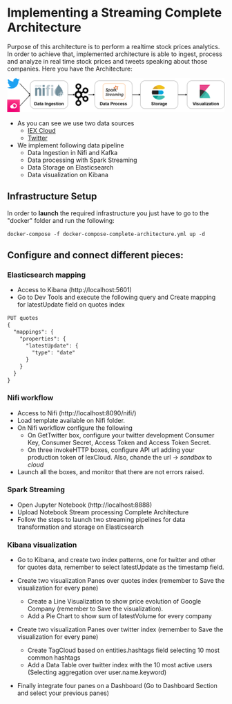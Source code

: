 # Implementing a Streaming Complete Architecture

Purpose of this architecture is to perform a realtime stock prices analytics. In order to achieve that, implemented architecture is able to ingest, process and analyze in real time stock prices and tweets speaking about those companies. 
Here you have the Architecture:

![Architecture](../../img/completeArchitecture.png)

* As you can see we use two data sources
    * [IEX Cloud](https://iexcloud.io/)
    * [Twitter](https://developer.twitter.com/)
* We implement following data pipeline
    * Data Ingestion in Nifi and Kafka
    * Data processing with Spark Streaming
    * Data Storage on Elasticsearch
    * Data visualization on Kibana

## Infrastructure Setup

In order to **launch** the required infrastructure you just have to go to the "docker" folder and run the following:

```
docker-compose -f docker-compose-complete-architecture.yml up -d
```

## Configure and connect different pieces:

### Elasticsearch mapping

* Access to Kibana (http://localhost:5601)
* Go to Dev Tools and execute the following query and Create mapping for latestUpdate field on quotes index
```
PUT quotes
{
  "mappings": {
    "properties": {
      "latestUpdate": {
        "type": "date" 
      }
    }
  }
}
```

### Nifi workflow

* Access to Nifi (http://localhost:8090/nifi/)
* Load template available on Nifi folder. 
* On Nifi workflow configure the following
	* On GetTwitter box, configure your twitter development Consumer Key, Consumer Secret, Access Token and Access Token Secret.
	* On three invokeHTTP boxes, configure API url adding your production token of IexCloud. Also, chande the url -> *sandbox* to *cloud*
* Launch all the boxes, and monitor that there are not errors raised. 

### Spark Streaming

* Open Jupyter Notebook (http://localhost:8888)
* Upload Notebook Stream processing Complete Architecture
* Follow the steps to launch two streaming pipelines for data transformation and storage on Elasticsearch

### Kibana visualization

* Go to Kibana, and create two index patterns, one for twitter and other for quotes data, remember to select latestUpdate as the timestamp field. 
* Create two visualization Panes over quotes index (remember to Save the visualization for every pane)
	* Create a Line Visualization to show price evolution of Google Company (remember to Save the visualization).
	* Add a Pie Chart to show sum of latestVolume for every company

* Create two visualization Panes over twitter index (remember to Save the visualization for every pane)
	* Create TagCloud based on entities.hashtags field selecting 10 most common hashtags
	* Add a Data Table over twitter index with the 10 most active users (Selecting aggregation over user.name.keyword)

* Finally integrate four panes on a Dashboard (Go to Dashboard Section and select your previous panes)
	
